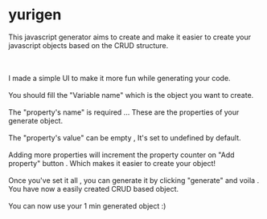 
<h1>yurigen</h1>

<p>
This javascript generator aims to create and make it easier to create your javascript objects based on the CRUD structure.

<br><br>
I made a simple UI to make it more fun while generating your code.
<br><br>
You should fill the "Variable name" which is the object you want to create.
<br><br>
The "property's name" is required ... These are the properties of your generate object.
<br><br>
The "property's value" can be empty , It's set to undefined by default.
<br><br>
Adding more properties will increment the property counter on "Add property" button . Which makes it easier to create your object! 
<br><br>
Once you've set it all , you can generate it by clicking "generate" and voila . You have now a easily created CRUD based object.
<br><br>
You can now use your 1 min generated object :) 
</p>
